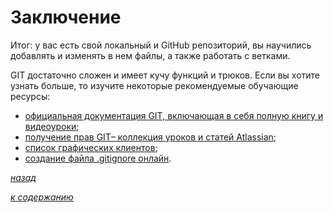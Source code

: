 # Заключение

Итог: у вас есть свой локальный и GitHub репозиторий, вы научились добавлять и изменять в нем файлы, а также работать с ветками.

GIT достаточно сложен и имеет кучу функций и трюков. Если вы хотите узнать больше, то изучите некоторые рекомендуемые обучающие ресурсы:

* [официальная документация GIT, включающая в себя полную книгу и видеоуроки](https://git-scm.com/doc);
* [получение прав GIT– коллекция уроков и статей Atlassian](https://www.atlassian.com/git);
* [список графических клиентов](https://www.git-scm.com/downloads/guis);
* [создание файла .gitignore онлайн](https://www.toptal.com/developers/gitignore).

[*назад*](05_5.md)

[*к содержанию*](README.md)
